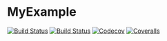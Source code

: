 # MyExample

[![Build Status](https://travis-ci.com/ChrisRackauckas/MyExample.jl.svg?branch=master)](https://travis-ci.com/ChrisRackauckas/MyExample.jl)
[![Build Status](https://ci.appveyor.com/api/projects/status/github/ChrisRackauckas/MyExample.jl?svg=true)](https://ci.appveyor.com/project/ChrisRackauckas/MyExample-jl)
[![Codecov](https://codecov.io/gh/ChrisRackauckas/MyExample.jl/branch/master/graph/badge.svg)](https://codecov.io/gh/ChrisRackauckas/MyExample.jl)
[![Coveralls](https://coveralls.io/repos/github/ChrisRackauckas/MyExample.jl/badge.svg?branch=master)](https://coveralls.io/github/ChrisRackauckas/MyExample.jl?branch=master)
